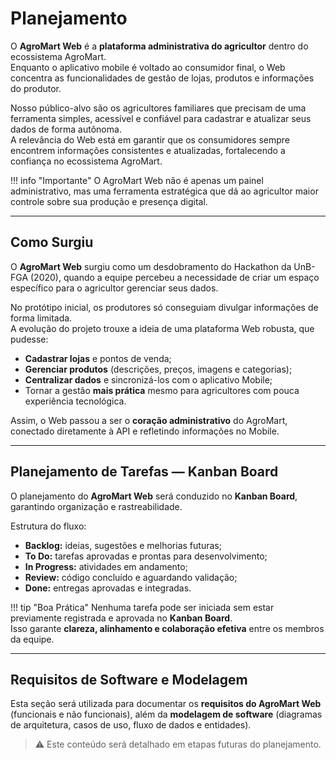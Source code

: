 # Planejamento

O **AgroMart Web** é a **plataforma administrativa do agricultor** dentro do ecossistema AgroMart.  
Enquanto o aplicativo mobile é voltado ao consumidor final, o Web concentra as funcionalidades de gestão de lojas, produtos e informações do produtor.  

Nosso público-alvo são os agricultores familiares que precisam de uma ferramenta simples, acessível e confiável para cadastrar e atualizar seus dados de forma autônoma.  
A relevância do Web está em garantir que os consumidores sempre encontrem informações consistentes e atualizadas, fortalecendo a confiança no ecossistema AgroMart.  

!!! info "Importante"
    O AgroMart Web não é apenas um painel administrativo, mas uma ferramenta estratégica que dá ao agricultor maior controle sobre sua produção e presença digital.

---

## Como Surgiu

O **AgroMart Web** surgiu como um desdobramento do Hackathon da UnB-FGA (2020), quando a equipe percebeu a necessidade de criar um espaço específico para o agricultor gerenciar seus dados.  

No protótipo inicial, os produtores só conseguiam divulgar informações de forma limitada.  
A evolução do projeto trouxe a ideia de uma plataforma Web robusta, que pudesse:  

- **Cadastrar lojas** e pontos de venda;  
- **Gerenciar produtos** (descrições, preços, imagens e categorias);  
- **Centralizar dados** e sincronizá-los com o aplicativo Mobile;  
- Tornar a gestão **mais prática** mesmo para agricultores com pouca experiência tecnológica.  

Assim, o Web passou a ser o **coração administrativo** do AgroMart, conectado diretamente à API e refletindo informações no Mobile.  

---

## Planejamento de Tarefas — Kanban Board

O planejamento do **AgroMart Web** será conduzido no **Kanban Board**, garantindo organização e rastreabilidade.  

Estrutura do fluxo:  
- **Backlog:** ideias, sugestões e melhorias futuras;  
- **To Do:** tarefas aprovadas e prontas para desenvolvimento;  
- **In Progress:** atividades em andamento;  
- **Review:** código concluído e aguardando validação;  
- **Done:** entregas aprovadas e integradas.  

!!! tip "Boa Prática"
    Nenhuma tarefa pode ser iniciada sem estar previamente registrada e aprovada no **Kanban Board**.  
    Isso garante **clareza, alinhamento e colaboração efetiva** entre os membros da equipe.

---

## Requisitos de Software e Modelagem

Esta seção será utilizada para documentar os **requisitos do AgroMart Web** (funcionais e não funcionais), além da **modelagem de software** (diagramas de arquitetura, casos de uso, fluxo de dados e entidades).  

> ⚠️ Este conteúdo será detalhado em etapas futuras do planejamento.
